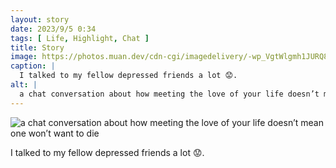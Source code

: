 ```yaml
---
layout: story
date: 2023/9/5 0:34
tags: [ Life, Highlight, Chat ]
title: Story
image: https://photos.muan.dev/cdn-cgi/imagedelivery/-wp_VgtWlgmh1JURQ8t1mg/d179038f-8876-4239-4aa6-0783288cb500/public
caption: |
  I talked to my fellow depressed friends a lot 😟.
alt: |
  a chat conversation about how meeting the love of your life doesn’t mean one won’t want to die
---
```


![a chat conversation about how meeting the love of your life doesn’t mean one won’t want to die](https://photos.muan.dev/cdn-cgi/imagedelivery/-wp_VgtWlgmh1JURQ8t1mg/d179038f-8876-4239-4aa6-0783288cb500/public)

I talked to my fellow depressed friends a lot 😟.
